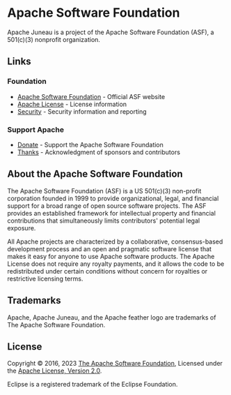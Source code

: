 # Apache Software Foundation

Apache Juneau is a project of the Apache Software Foundation (ASF), a 501(c)(3) nonprofit organization.

## Links

### Foundation
- [Apache Software Foundation](http://www.apache.org/foundation) - Official ASF website
- [Apache License](http://www.apache.org/licenses/) - License information
- [Security](http://www.apache.org/security) - Security information and reporting

### Support Apache
- [Donate](http://www.apache.org/foundation/sponsorship.html) - Support the Apache Software Foundation
- [Thanks](http://www.apache.org/foundation/thanks.html) - Acknowledgment of sponsors and contributors

## About the Apache Software Foundation

The Apache Software Foundation (ASF) is a US 501(c)(3) non-profit corporation founded in 1999 to provide organizational, legal, and financial support for a broad range of open source software projects. The ASF provides an established framework for intellectual property and financial contributions that simultaneously limits contributors' potential legal exposure.

All Apache projects are characterized by a collaborative, consensus-based development process and an open and pragmatic software license that makes it easy for anyone to use Apache software products. The Apache License does not require any royalty payments, and it allows the code to be redistributed under certain conditions without concern for royalties or restrictive licensing terms.

## Trademarks

Apache, Apache Juneau, and the Apache feather logo are trademarks of The Apache Software Foundation.

## License

Copyright © 2016, 2023 [The Apache Software Foundation](http://www.apache.org/), Licensed under the [Apache License, Version 2.0](http://www.apache.org/licenses/LICENSE-2.0).

Eclipse is a registered trademark of the Eclipse Foundation.
